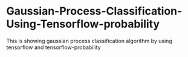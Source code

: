 # Gaussian-Process-Classification-Using-Tensorflow-probability
This is showing gaussian process classification algorithm by using tensorflow and tensorflow-probability
